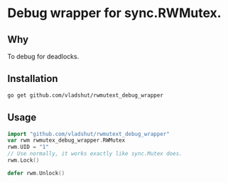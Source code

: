# Debug wrapper for sync.RWMutex.
## Why
To debug for deadlocks.

## Installation
```sh
go get github.com/vladshut/rwmutext_debug_wrapper
```

## Usage
```go
import "github.com/vladshut/rwmutext_debug_wrapper"
var rwm rwmutex_debug_wrapper.RWMutex
rwm.UID = "1"
// Use normally, it works exactly like sync.Mutex does.
rwm.Lock()

defer rwm.Unlock()
```